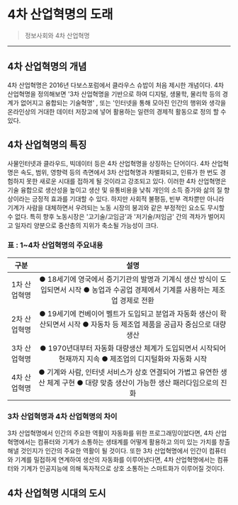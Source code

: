 # 4차 산업혁명의 도래

> 정보사회와 4차 산업혁명
---

## 4차 산업혁명의 개념
4차 산업혁명은 2016년 다보스포럼에서 클라우스 슈밥이 처음 제시한 개념이다. 4차 산업혁명을 정의해보면 '3차 산업혁명을 기반으로 하여 디지털, 생물학, 
물리학 등의 경계가 없어지고 융합되는 기술혁명' , 또는 '인터넷을 통해 모아진 인간의 행위와 생각을 온라인상의 거대한 데이터 저장고에 넣어 활용하는 
일련의 경제적  활동으로 정의 할 수 있다.

## 4차 산업혁명의 특징
사물인터넷과 클라우드, 빅데이터 등은 4차 산업혁명을 상징하는 단어이다. 4차 산업혁명은 속도, 범위, 영향력 등의 측면에서 3차 산업혁명과 차별화되고, 
인류가 한 번도 경험하지 못한 새로운 시대를 접하게 될 것이라고 강조되고 있다. 이러한 4차 산업혁명은 기술 융합으로 생산성을 높이고 생산 및 유통비용을
낮춰 개인의 소득 증가와 삶의 질 향상이라는 긍정적 효과를 기대할 수 있다. 하지만 사회적 불평등, 빈부 격차뿐만 아니라 기계가 사람을 대체하면서 우려되는 
노동 시장의 붕괴와 같은 부정적인 요소도 무시할 수 없다. 특히 향후 노동시장은 '고기술/고임금'과 '저기술/저임금' 간의 격차가 벌어지고 일자리 양분으로 
중산층의 지위가 축소될 가능성이 크다.

### 표 : 1~4차 산업혁명의 주요내용
| 구분 | 설명 |
|:---:|:---:|
| 1차 산업혁명 | ● 18세기에 영국에서 증기기관의 발명과 기계식 생산 방식이 도입되면서 시작 ● 농업과 수공업 경제에서 기계를 사용하는 제조업 경제로 전환 |
| 2차 산업혁명 | ● 19세기에 컨베이어 벨트가 도입되고 분업과 자동화 생산이 확산되면서 시작 ● 자동차 등 제조업 제품을 공급자 중심으로 대량생산 |
| 3차 산업혁명 | ● 1970년대부터 자동화 대량생산 체계가 도입되면서 시작되어 현재까지 지속 ● 제조업의 디지털화와 자동화 시작 |
| 4차 산업혁명 | ● 기계와 사람, 인터넷 서비스가 상호 연결되어 가볍고 유연한 생산 체계 구현 ● 대량 맞춤 생산이 가능한 생산 패러다임으로의 진화 |

### 3차 산업혁명과 4차 산업혁명의 차이
3차 산업혁명에서 인간의 주요한 역활이 자동화를 위한 프로그래밍이었다면, 4차 산업혁명에서는 컴퓨터와 기계가 소통하는 생태계를 어떻게 활용하고 의미 있는
가치를 창출해낼 것인지가 인간의 주요한 역활이 될 것이다. 또한 3차 산업혁명에서 인간이 컴퓨터와 기계를 밀접하게 연계하여 생산의 자동화를 이루어냈다면, 
4차 산업혁명에서는 컴퓨터와 기계가 인공지능에 의해 독자적으로 상호 소통하는 스마트화가 이루어질 것이다.
 
## 4차 산업혁명 시대의 도시
